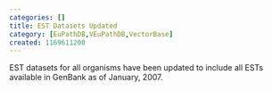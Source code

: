 ```yaml
---
categories: []
title: EST Datasets Updated
category: [EuPathDB,VEuPathDB,VectorBase]
created: 1169611200
---
```

EST datasets for all organisms have been updated to include all ESTs available in GenBank as of January, 2007.
